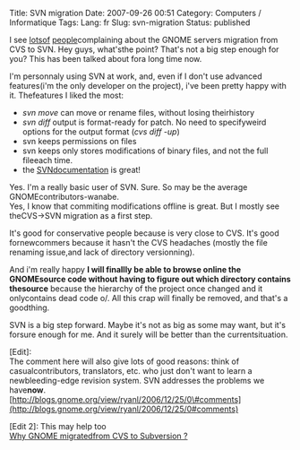 Title: SVN migration
Date: 2007-09-26 00:51
Category: Computers / Informatique
Tags:
Lang: fr
Slug: svn-migration
Status: published

I see [lots](http://blogs.gnome.org/view/mortenw/2006/12/26/0)[of](http://blogs.gnome.org/view/ryanl/2006/12/25/0) [people](http://tw.apinc.org/weblog/2006/12/26#christmas-evening-thoughts)complaining about the GNOME servers migration from CVS to SVN. Hey guys, what'sthe point? That's not a big step enough for you? This has been talked about fora long time now.  
  
I'm personnaly using SVN at work, and, even if I don't use advanced features(i'm the only developer on the project), i've been pretty happy with it. Thefeatures I liked the most:

-   *svn move* can move or rename files, without losing theirhistory
-   *svn diff* output is format-ready for patch. No need to specifyweird options for the output format (*cvs diff -up*)
-   svn keeps permissions on files
-   svn keeps only stores modifications of binary files, and not the full fileeach time.
-   the [SVNdocumentation](http://svnbook.red-bean.com/en/1.2/index.html) is great!

Yes. I'm a really basic user of SVN. Sure. So may be the average GNOMEcontributors-wanabe.  
Yes, I know that commiting modifications offline is great. But I mostly see theCVS-&gt;SVN migration as a first step.  
  
It's good for conservative people because is very close to CVS. It's good fornewcommers because it hasn't the CVS headaches (mostly the file renaming issue,and lack of directory versionning).  
  
And i'm really happy **I will finallly be able to browse online the GNOMEsource code without having to figure out which directory contains thesource** because the hierarchy of the project once changed and it onlycontains dead code o/. All this crap will finally be removed, and that's a goodthing.  
  
SVN is a big step forward. Maybe it's not as big as some may want, but it's forsure enough for me. And it surely will be better than the currentsituation.  
  
\[Edit\]:  
The comment here will also give lots of good reasons: think of casualcontributors, translators, etc. who just don't want to learn a newbleeding-edge revision system. SVN addresses the problems we have**now**.  
[http://blogs.gnome.org/view/ryanl/2006/12/25/0\#comments](http://blogs.gnome.org/view/ryanl/2006/12/25/0#comments)  
  
\[Edit 2\]: This may help too  
[Why GNOME migratedfrom CVS to Subversion ?](http://live.gnome.org/SubversionFAQ#Why_Subversion)

